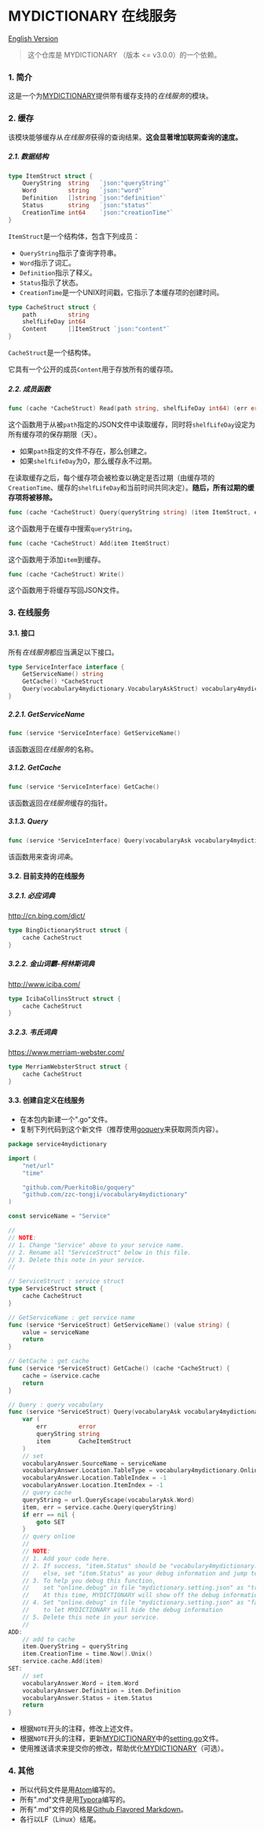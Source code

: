# MYDICTIONARY 在线服务

[English Version](./README.md)

> 这个仓库是 MYDICTIONARY （版本 <= v3.0.0）的一个依赖。

### 1. 简介

这是一个为[MYDICTIONARY](https://github.com/zzc-tongji/mydictionary/blob/master/README.zh-Hans.md)提供带有缓存支持的*在线服务*的模块。

### 2. 缓存

该模块能够缓存从*在线服务*获得的查询结果。**这会显著增加联网查询的速度。**

##### 2.1. 数据结构

```go
type ItemStruct struct {
	QueryString  string   `json:"queryString"`
	Word         string   `json:"word"`
	Definition   []string `json:"definition"`
	Status       string   `json:"status"`
	CreationTime int64    `json:"creationTime"`
}
```

`ItemStruct`是一个结构体，包含下列成员：

- `QueryString`指示了查询字符串。
- `Word`指示了词汇。
- `Definition`指示了释义。
- `Status`指示了状态。
- `CreationTime`是一个UNIX时间戳，它指示了本缓存项的创建时间。

```go
type CacheStruct struct {
	path         string
	shelfLifeDay int64
	Content      []ItemStruct `json:"content"`
}
```

`CacheStruct`是一个结构体。

它具有一个公开的成员`Content`用于存放所有的缓存项。

##### 2.2. 成员函数

```go
func (cache *CacheStruct) Read(path string, shelfLifeDay int64) (err error)
```

这个函数用于从被`path`指定的JSON文件中读取缓存，同时将`shelfLifeDay`设定为所有缓存项的保存期限（天）。

- 如果`path`指定的文件不存在，那么创建之。
- 如果`shelfLifeDay`为0，那么缓存永不过期。

在读取缓存之后，每个缓存项会被检查以确定是否过期（由缓存项的`CreationTime`、缓存的`shelfLifeDay`和当前时间共同决定）。**随后，所有过期的缓存项将被移除。**

```go
func (cache *CacheStruct) Query(queryString string) (item ItemStruct, err error)
```

这个函数用于在缓存中搜索`queryString`。

```go
func (cache *CacheStruct) Add(item ItemStruct)
```

这个函数用于添加`item`到缓存。

```go
func (cache *CacheStruct) Write()
```

这个函数用于将缓存写回JSON文件。

### 3. 在线服务

#### 3.1. 接口

所有*在线服务*都应当满足以下接口。

``` go
type ServiceInterface interface {
	GetServiceName() string
	GetCache() *CacheStruct
	Query(vocabulary4mydictionary.VocabularyAskStruct) vocabulary4mydictionary.VocabularyAnswerStruct
}
```

##### 2.2.1. GetServiceName

```go
func (service *ServiceInterface) GetServiceName()
```

该函数返回*在线服务*的名称。

##### 3.1.2. GetCache

```go
func (service *ServiceInterface) GetCache()
```

该函数返回*在线服务*缓存的指针。

##### 3.1.3. Query

```go
func (service *ServiceInterface) Query(vocabularyAsk vocabulary4mydictionary.VocabularyAskStruct) (vocabularyAnswer vocabulary4mydictionary.VocabularyAnswerStruct)
```

该函数用来查询*词条*。

#### 3.2. 目前支持的在线服务

##### 3.2.1. 必应词典

http://cn.bing.com/dict/

```go
type BingDictionaryStruct struct {
	cache CacheStruct
}
```

##### 3.2.2. 金山词霸-柯林斯词典

http://www.iciba.com/

```go
type IcibaCollinsStruct struct {
	cache CacheStruct
}
```

##### 3.2.3. 韦氏词典

https://www.merriam-webster.com/

```go
type MerriamWebsterStruct struct {
	cache CacheStruct
}
```

#### 3.3. 创建自定义在线服务

- 在本包内新建一个".go"文件。
- 复制下列代码到这个新文件（推荐使用[goquery](https://github.com/PuerkitoBio/goquery)来获取网页内容）。

``` go
package service4mydictionary

import (
	"net/url"
	"time"

	"github.com/PuerkitoBio/goquery"
	"github.com/zzc-tongji/vocabulary4mydictionary"
)

const serviceName = "Service"

//
// NOTE:
// 1. Change "Service" above to your service name.
// 2. Rename all "ServiceStruct" below in this file.
// 3. Delete this note in your service.
//

// ServiceStruct : service struct
type ServiceStruct struct {
	cache CacheStruct
}

// GetServiceName : get service name
func (service *ServiceStruct) GetServiceName() (value string) {
	value = serviceName
	return
}

// GetCache : get cache
func (service *ServiceStruct) GetCache() (cache *CacheStruct) {
	cache = &service.cache
	return
}

// Query : query vocabulary
func (service *ServiceStruct) Query(vocabularyAsk vocabulary4mydictionary.VocabularyAskStruct) (vocabularyAnswer vocabulary4mydictionary.VocabularyAnswerStruct) {
	var (
		err         error
		queryString string
		item        CacheItemStruct
	)
	// set
	vocabularyAnswer.SourceName = serviceName
	vocabularyAnswer.Location.TableType = vocabulary4mydictionary.Online
	vocabularyAnswer.Location.TableIndex = -1
	vocabularyAnswer.Location.ItemIndex = -1
	// query cache
	queryString = url.QueryEscape(vocabularyAsk.Word)
	item, err = service.cache.Query(queryString)
	if err == nil {
		goto SET
	}
	// query online
	//
	// NOTE:
	// 1. Add your code here.
	// 2. If success, "item.Status" should be "vocabulary4mydictionary.Basic";
	//    else, set "item.Status" as your debug information and jump to label 'ADD' immidiately.
	// 3. To help you debug this function,
	//    set "online.debug" in file "mydictionary.setting.json" as "true".
	//    At this time, MYDICTIONARY will show off the debug information.
	// 4. Set "online.debug" in file "mydictionary.setting.json" as "false"
	//    to let MYDICTIONARY will hide the debug information
	// 5. Delete this note in your service.
	//
ADD:
	// add to cache
	item.QueryString = queryString
	item.CreationTime = time.Now().Unix()
	service.cache.Add(item)
SET:
	// set
	vocabularyAnswer.Word = item.Word
	vocabularyAnswer.Definition = item.Definition
	vocabularyAnswer.Status = item.Status
	return
}
```

- 根据`NOTE`开头的注释，修改上述文件。
- 根据`NOTE`开头的注释，更新[MYDICTIONARY](https://github.com/zzc-tongji/mydictionary/blob/master/README.zh-Hans.md)中的[setting.go](https://github.com/zzc-tongji/mydictionary/blob/master/setting.go)文件。
- 使用推送请求来提交你的修改，帮助优化[MYDICTIONARY](https://github.com/zzc-tongji/mydictionary/blob/master/README.zh-Hans.md)（可选）。

### 4. 其他

- 所以代码文件是用[Atom](https://atom.io/)编写的。
- 所有".md"文件是用[Typora](http://typora.io)编写的。
- 所有".md"文件的风格是[Github Flavored Markdown](https://guides.github.com/features/mastering-markdown/#GitHub-flavored-markdown)。
- 各行以LF（Linux）结尾。
